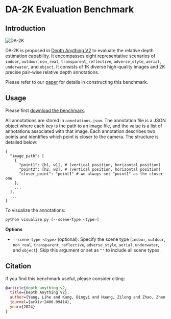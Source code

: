 # DA-2K Evaluation Benchmark

## Introduction

![DA-2K](assets/DA-2K.png)

DA-2K is proposed in [Depth Anything V2](https://depth-anything-v2.github.io) to evaluate the relative depth estimation capability. It encompasses eight representative scenarios of `indoor`, `outdoor`, `non_real`, `transparent_reflective`, `adverse_style`, `aerial`, `underwater`, and `object`. It consists of 1K diverse high-quality images and 2K precise pair-wise relative depth annotations.

Please refer to our [paper](https://arxiv.org/abs/2406.09414) for details in constructing this benchmark.


## Usage

Please first [download the benchmark](https://huggingface.co/datasets/depth-anything/DA-2K/tree/main).

All annotations are stored in `annotations.json`. The annotation file is a JSON object where each key is the path to an image file, and the value is a list of annotations associated with that image. Each annotation describes two points and identifies which point is closer to the camera. The structure is detailed below:

```
{
  "image_path": [
    {
      "point1": [h1, w1], # (vertical position, horizontal position)
      "point2": [h2, w2], # (vertical position, horizontal position)
      "closer_point": "point1" # we always set "point1" as the closer one
    },
    ...
  ],
  ...
}
```

To visualize the annotations:
```bash
python visualize.py [--scene-type <type>]
```

**Options**
- `--scene-type <type>` (optional): Specify the scene type (`indoor`, `outdoor`, `non_real`, `transparent_reflective`, `adverse_style`, `aerial`, `underwater`, and `object`). Skip this argument or set <type> as `""` to include all scene types.

## Citation

If you find this benchmark useful, please consider citing:

```bibtex
@article{depth_anything_v2,
  title={Depth Anything V2},
  author={Yang, Lihe and Kang, Bingyi and Huang, Zilong and Zhao, Zhen and Xu, Xiaogang and Feng, Jiashi and Zhao, Hengshuang},
  journal={arXiv:2406.09414},
  year={2024}
}
```